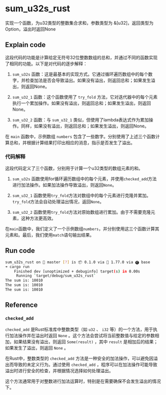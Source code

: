 # sum_u32s_rust

实现一个函数，为u32类型的整数集合求和，参数类型为 &[u32]，返回类型为Option，溢出时返回None

## Explain code

这段代码的功能是计算给定无符号32位整数数组的总和，并通过不同的函数实现了相同的功能。以下是对代码的逐步解释：

1. `sum_u32s` 函数：这是最基本的实现方式。它通过循环遍历数组中的每个数字，并检查加法是否会导致溢出。如果没有溢出，则返回总和；如果发生溢出，则返回None。

2. `sum_u32_1` 函数：这个函数使用了 `try_fold` 方法，它对迭代器中的每个元素执行一个累加操作。如果没有溢出，则返回总和；如果发生溢出，则返回None。

3. `sum_u32_2` 函数：与 `sum_u32_1` 类似，但使用了lambda表达式作为累加操作。同样，如果没有溢出，则返回总和；如果发生溢出，则返回None。

在 `main` 函数中，示例数组 `numbers` 包含了一些数字。分别使用了上述三个函数计算总和，并根据计算结果打印出相应的消息，指示是否发生了溢出。

### 代码解释

这段代码定义了三个函数，分别用于计算一个u32类型的数组元素的和。

1. `sum_u32s` 函数使用for循环遍历数组中的每个元素，并使用`checked_add`方法进行加法操作。如果加法操作导致溢出，则返回`None`。

2. `sum_u32_1` 函数使用`try_fold`方法对数组中的每个元素进行克隆并累加。`try_fold`方法会自动处理溢出情况，返回`None`。

3. `sum_u32_2` 函数使用`try_fold`方法对原始数组进行累加。由于不需要克隆元素，这种方法更高效。

在`main`函数中，我们定义了一个示例数组`numbers`，并分别使用这三个函数计算其元素和。最后，我们使用`match`语句输出结果。

## Run code

```bash
sum_u32s_rust on  master [?] is 📦 0.1.0 via 🦀 1.77.0 via 🅒 base 
➜ cargo run
    Finished dev [unoptimized + debuginfo] target(s) in 0.00s
     Running `target/debug/sum_u32s_rust`
The sum is: 10010
The sum is: 10010
The sum is: 10010
```

## Reference

### `checked_add`

`checked_add` 是Rust标准库中整数类型（如 `u32` 、 `i32` 等）的一个方法，用于执行加法操作并在溢出时返回 `None` 。这个方法会尝试将当前整数值与给定的参数相加，如果结果没有溢出，则返回 `Some(result)` ，其中 `result` 是相加后的结果；如果发生了溢出，则返回 `None` 。

在Rust中，整数类型的 `checked_add` 方法是一种安全的加法操作，可以避免因溢出而导致的未定义行为。通过使用 `checked_add` ，程序可以在加法操作可能导致溢出时进行安全的检查，并根据情况选择如何处理溢出。

这个方法通常用于对整数进行加法运算时，特别是在需要确保不会发生溢出的情况下。
